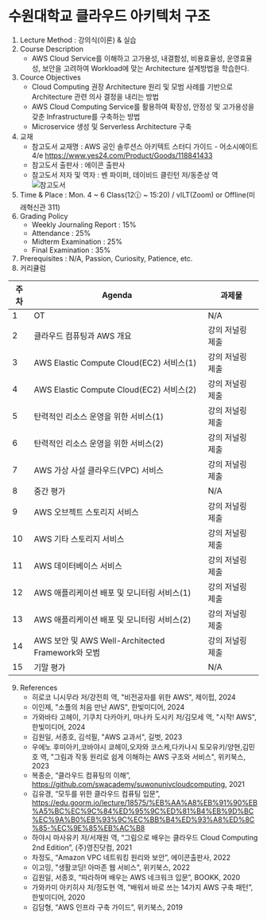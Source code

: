 # 수원대학교 클라우드 아키텍처 구조

1. Lecture Method : 강의식(이론) & 실습
2. Course Description
    - AWS Cloud Service를 이해하고 고가용성, 내결함성, 비용효율성, 운영효율성, 보안을 고려하여 Workload에 맞는 Architecture 설계방법을 학습한다.
3. Cource Objectives
    - Cloud Computing 권장 Architecture 원리 및 모범 사례를 기반으로 Architecture 관련 의사 결정을 내리는 방법
    - AWS Cloud Computing Service를 활용하여 확장성, 안정성 및 고가용성을 갖춘 Infrastructure를 구축하는 방법
    - Microservice 생성 및 Serverless Architecture 구축
4. 교재
   - 참고도서 교재명 : AWS 공인 솔루션스 아키텍트 스터디 가이드 - 어소시에이트 4/e https://www.yes24.com/Product/Goods/118841433
   - 참고도서 출판사 : 에이콘 출판사
   - 참고도서 저자 및 역자 : 벤 파이퍼, 데이비드 클린턴 저/동준상 역<br />
  ![참고도서](https://image.aladin.co.kr/product/31653/11/cover500/k572833572_1.jpg)
5. Time & Place : Mon. 4 ~ 6 Class(12🕧 ~ 15:20) / vILT(Zoom) or Offline(미래혁신관 311)
6. Grading Policy
    - Weekly Journaling Report : 15%
    - Attendance : 25%
    - Midterm Examination : 25%
    - Final Examination : 35%
7. Prerequisites : N/A, Passion, Curiosity, Patience, etc.
8. 커리큘럼

|주차 | Agenda | 과제물
|-----|-------|---------| 
|1 | OT | N/A |
|2 | 클라우드 컴퓨팅과 AWS 개요 | 강의 저널링 제출 |
|3 | AWS Elastic Compute Cloud(EC2) 서비스(1) | 강의 저널링 제출 | 
|4 | AWS Elastic Compute Cloud(EC2) 서비스(2)| 강의 저널링 제출 |
|5 | 탄력적인 리소스 운영을 위한 서비스(1) | 강의 저널링 제출 |
|6 | 탄력적인 리소스 운영을 위한 서비스(2) |  강의 저널링 제출 |
|7 | AWS 가상 사설 클라우드(VPC) 서비스 | 강의 저널링 제출 |
|8 | 중간 평가 | N/A |
|9 | AWS 오브젝트 스토리지 서비스 | 강의 저널링 제출 |
|10| AWS 기타 스토리지 서비스 | 강의 저널링 제출 |
|11| AWS 데이터베이스 서비스 | 강의 저널링 제출 |
|12| AWS 애플리케이션 배포 및 모니터링 서비스(1) | 강의 저널링 제출 |
|13| AWS 애플리케이션 배포 및 모니터링 서비스(2) | 강의 저널링 제출 |
|14| AWS 보안 및 AWS Well-Architected Framework와 모범  | 강의 저널링 제출 |
|15| 기말 평가 | N/A |

9. References
    - 히로코 니시무라 저/강전희 역, "비전공자를 위한 AWS", 제이펍, 2024
    - 이인제, "소플의 처음 만난 AWS", 한빛미디어, 2024
    - 가와바타 고헤이, 기쿠치 다카아키, 마나카 도시키 저/김모세 역, "시작! AWS", 한빛미디어, 2024
    - 김원일, 서종호, 김석필, "AWS 교과서", 길벗, 2023
    - 우에노 후미아키,코바야시 쿄헤이,오자와 코스케,다카나시 토모유키/양현,김민호 역, "그림과 작동 원리로 쉽게 이해하는 AWS 구조와 서비스", 위키북스, 2023
    - 복종순, “클라우드 컴퓨팅의 이해”, https://github.com/swacademy/suwonunivcloudcomputing, 2021
    - 김유경, “모두를 위한 클라우드 컴퓨팅 입문”, https://edu.goorm.io/lecture/18575/%EB%AA%A8%EB%91%90%EB%A5%BC%EC%9C%84%ED%95%9C%ED%81%B4%EB%9D%BC%EC%9A%B0%EB%93%9C%EC%BB%B4%ED%93%A8%ED%8C%85-%EC%9E%85%EB%AC%B8
    - 하야시 마사유키 저/서재원 역, “그림으로 배우는 클라우드 Cloud Computing 2nd Edition”, (주)영진닷컴, 2021
    - 차정도, “Amazon VPC 네트워킹 원리와 보안”, 에이콘출판사, 2022
    - 이고밍, "생활코딩! 아마존 웹 서비스", 위키북스, 2022
    - 김원일, 서종호, “따라하며 배우는 AWS 네크워크 입문”, BOOKK, 2020
    - 가와카미 아키히사 저/정도현 역, “배워서 바로 쓰는 14가지 AWS 구축 패턴”, 한빛미디어, 2020
    - 김담형, “AWS 인프라 구축 가이드”, 위키북스, 2019
